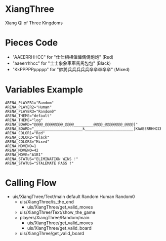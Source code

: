 XiangThree
==========
Xiang Qi of Three Kingdoms

Pieces Code
===========
* "AAEERRHHCC" for "仕仕相相俥俥傌傌炮炮" (Red)
* "aaeerrhhcc" for "士士象象車車馬馬包包" (Black)
* "KkPPPPPppppp" for "帥將兵兵兵兵兵卒卒卒卒卒" (Mixed)

Variables Example
=================
	ARENA_PLAYER1="Random"
	ARENA_PLAYER2="Human"
	ARENA_PLAYER3="Random0"
	ARENA_THEME="default"
	ARENA_THEME="log"
	ARENA_BOARD="@@@@_@@@@@@@@_@@@@_________@@@@_@@@@@@@@_@@@@|"
	ARENA_BOARD="______________________k______________________|KAAEERRHHCCPPPPPaaeerrhhccppppp"
	ARENA_COLOR1="Red"
	ARENA_COLOR2="Black"
	ARENA_COLOR3="Mixed"
	ARENA_MOVENO=1
	ARENA_MOVENO=42
	ARENA_MOVE="A1B1"
	ARENA_STATUS="ELIMINATION WINS !"
	ARENA_STATUS="STALEMATE PASS !"

Calling Flow
============
* uis/XiangThree/Text/main default Random Human Random0
	* uis/XiangThree/is_the_end
		* uis/XiangThree/get_valid_moves
	* uis/XiangThree/Text/show_the_game
	* players/XiangThree/Random/main
		* uis/XiangThree/get_valid_moves
		* uis/XiangThree/get_valid_board
	* uis/XiangThree/get_valid_board
